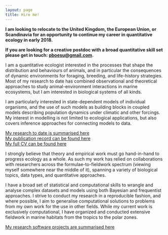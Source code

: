 ```yaml
---
layout: page
title: Hire me!
---
```


**I am looking to relocate to the United Kingdom, the European Union, or Scandinavia for an opportunity to continue my career in quantitative ecology in early 2018.** 

**If you are looking for a creative postdoc with a broad quantitative skill set please get in touch: [pboesu@gmail.com](mailto:pboesu@gmail.com).**

I am a quantitative ecologist interested in the processes that shape the distribution and behaviours of animals, and in particular the consequences of dynamic environments for foraging, breeding, and life-history strategies. 
Most of my research to date has combined observational and theoretical approaches to
study animal-environment interactions in marine ecosystems, but I am interested in biological systems of all kinds.

I am particularly interested in state-dependent models of individual organisms, and the use of such models as building blocks in coupled models describing population dynamics under climatic and other forcings. My interest in modelling is not limited to ecological applications, but also covers inference approaches for connecting models to data.  

[My research to date is summarised here](http://pboesu.github.io/research/)  
[My publication record can be found here](http://pboesu.github.io/publications/)  
[My full CV can be found here](http://pboesu.github.io/public/CV-Boersch-Supan-2017-11.pdf)

I strongly believe that theory and empirical work must go hand-in-hand to progress ecology as a whole. As such my work has relied on collaborations with researchers across the formulae-to-fieldwork spectrum (viewing myself somewhere near the middle of it), spanning a variety of biological topics, data types, and quantitative approaches. 

I have a broad set of statistical and computational skills to wrangle and analyse complex datasets and models using both Bayesian and frequentist approaches. I strive to conduct my research in a reproducible fashion, and where possible, I aim to generalise computational solutions to problems from my own work for the use in other fields. While my
current work is exclusively computational, I have organized and conducted extensive fieldwork in marine habitats from the
tropics to the polar zones.

[My research software projects are summarised here](http://pboesu.github.io/software/)

